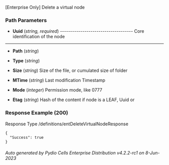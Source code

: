 






 
[Enterprise Only] Delete a virtual node  


### Path Parameters

 - **Uuid** (_string, required_) ------------------------------------
Core identification of the node
------------------------------------

 - **Path** (_string_) 

 - **Type** (_string_) 

 - **Size** (_string_) Size of the file, or cumulated size of folder

 - **MTime** (_string_) Last modification Timestamp

 - **Mode** (_integer_) Permission mode, like 0777

 - **Etag** (_string_) Hash of the content if node is a LEAF, Uuid or




### Response Example (200)
Response Type /definitions/entDeleteVirtualNodeResponse

```
{
  "Success": true
}
```




###### Auto generated by Pydio Cells Enterprise Distribution v4.2.2-rc1 on 8-Jun-2023
